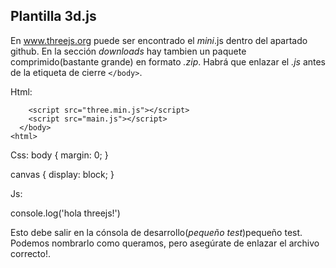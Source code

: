 ## Plantilla 3d.js

En www.threejs.org puede ser encontrado el _mini_.js dentro del apartado github.
En la sección _downloads_ hay tambien un paquete comprimido(bastante grande) en 
formato _.zip_. Habrá que enlazar el _.js_ antes de la etiqueta de cierre `</body>`.


Html:

  <doctype html>
    <html>
      <head>
        <meta charset="utf-8">
        </meta>
      </head>
      <body>
        <div id="container"></div>

        <script src="three.min.js"></script>
        <script src="main.js"></script>
      </body>
    <html>

Css:
  body {
    margin: 0;
  }

  canvas {
    display: block;
  }




Js:

  console.log('hola threejs!')

Esto debe salir en la cónsola de desarrollo(_pequeño test_)pequeño test.
Podemos nombrarlo como queramos, pero asegúrate de enlazar el archivo correcto!.
 

